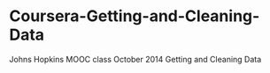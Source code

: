Coursera-Getting-and-Cleaning-Data
==================================

Johns Hopkins MOOC class October 2014 Getting and Cleaning Data
